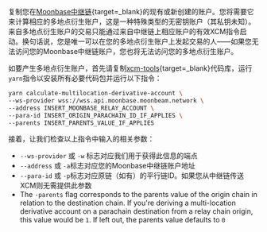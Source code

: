 复制您在[Moonbase中继链](https://polkadot.js.org/apps/?rpc=wss%3A%2F%2Ffrag-moonbase-relay-rpc-ws.g.moonbase.moonbeam.network#/accounts){target=_blank}的现有或新创建的账户。您将需要它来计算相应的多地点衍生账户，这是一种特殊类型的无密钥账户（其私钥未知）。来自多地点衍生账户的交易只能通过来自中继链上相应账户的有效XCM指令启动。换句话说，您是唯一可以在您的多地点衍生账户上发起交易的人——如果您无法访问您的Moonbase中继链账户，您也将无法访问您的多地点衍生账户。

如要产生多地点衍生账户，首先请复制[xcm-tools](https://github.com/PureStake/xcm-tools){target=_blank}代码库，运行`yarn`指令以安装所有必要代码包并运行以下指令：

```sh
yarn calculate-multilocation-derivative-account \
--ws-provider wss://wss.api.moonbase.moonbeam.network \
--address INSERT_MOONBASE_RELAY_ACCOUNT \
--para-id INSERT_ORIGIN_PARACHAIN_ID_IF_APPLIES \
--parents INSERT_PARENTS_VALUE_IF_APPLIES
```

接着，让我们检查以上指令中输入的相关参数：

- `--ws-provider` 或 `-w` 标志对应我们用于获得此信息的端点
- `--address` 或 `-a`标志对应您的Moonbase中继链账户地址
- `--para-id` 或 `-p`标志对应原链（如有）的平行链ID。如果您从中继链传送XCM则无需提供此参数
- The `-parents` flag corresponds to the parents value of the origin chain in relation to the destination chain. If you're deriving a multi-location derivative account on a parachain destination from a relay chain origin, this value would be `1`. If left out, the parents value defaults to `0`